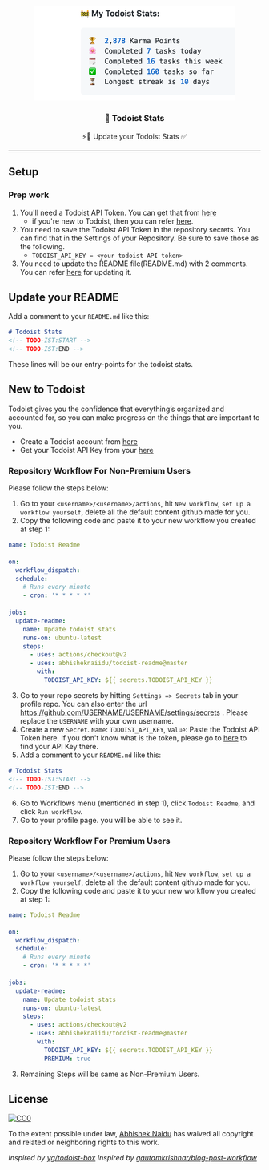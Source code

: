 <p align="center">
  <img width="400" src="assets/todoist-stats.png">
  <h3 align="center">🚧 Todoist Stats</h3>
  <p align="center">⚡️📌 Update your Todoist Stats ✅ </p>
</p>

---

## Setup

### Prep work

1. You'll need a Todoist API Token. You can get that from [here](https://beta.todoist.com/prefs/integrations)
    - if you're new to Todoist, then you can refer [here](#new-to-todoist).
2. You need to save the Todoist API Token in the repository secrets. You can find that in the Settings of your Repository. Be sure to save those as the following.
    - `TODOIST_API_KEY = <your todoist API token>`
3. You need to update the README file(README.md) with 2 comments. You can refer [here](#update-your-readme) for updating it.

## Update your README

Add a comment to your `README.md` like this:

```markdown
# Todoist Stats
<!-- TODO-IST:START -->
<!-- TODO-IST:END -->
```

These lines will be our entry-points for the todoist stats.

## New to Todoist

Todoist gives you the confidence that everything’s organized and accounted for, so you can make progress on the things that are important to you.

- Create a Todoist account from [here](https://todoist.com/users/showregister)
- Get your Todoist API Key from your [here](https://beta.todoist.com/prefs/integrations)

### Repository Workflow For Non-Premium Users

Please follow the steps below:

1. Go to your `<username>/<username>/actions`, hit `New workflow`, `set up a workflow yourself`, delete all the default content github made for you.
2. Copy the following code and paste it to your new workflow you created at step 1:
  ```yml
  name: Todoist Readme

  on:
    workflow_dispatch:
    schedule:
      # Runs every minute 
      - cron: '* * * * *'

  jobs:
    update-readme:
      name: Update todoist stats
      runs-on: ubuntu-latest
      steps:
        - uses: actions/checkout@v2
        - uses: abhisheknaiidu/todoist-readme@master
          with:
            TODOIST_API_KEY: ${{ secrets.TODOIST_API_KEY }}
  ```
3. Go to your repo secrets by hitting `Settings => Secrets` tab in your profile repo. You can also enter the url  https://github.com/USERNAME/USERNAME/settings/secrets . Please replace the `USERNAME` with your own username.
4. Create a new `Secret`. `Name`: `TODOIST_API_KEY`, `Value`: Paste the Todoist API Token here. If you don't know what is the token, please go to  [here](https://beta.todoist.com/prefs/integrations) to find your API Key there.
5. Add a comment to your `README.md` like this:

```markdown
# Todoist Stats
<!-- TODO-IST:START -->
<!-- TODO-IST:END -->
```
6. Go to Workflows menu (mentioned in step 1), click `Todoist Readme`, and click `Run workflow`.
7. Go to your profile page. you will be able to see it. 


### Repository Workflow For Premium Users

Please follow the steps below:

1. Go to your `<username>/<username>/actions`, hit `New workflow`, `set up a workflow yourself`, delete all the default content github made for you.
2. Copy the following code and paste it to your new workflow you created at step 1:
  ```yml
  name: Todoist Readme

  on:
    workflow_dispatch:
    schedule:
      # Runs every minute 
      - cron: '* * * * *'

  jobs:
    update-readme:
      name: Update todoist stats
      runs-on: ubuntu-latest
      steps:
        - uses: actions/checkout@v2
        - uses: abhisheknaiidu/todoist-readme@master
          with:
            TODOIST_API_KEY: ${{ secrets.TODOIST_API_KEY }}
            PREMIUM: true
  ```
3. Remaining Steps will be same as Non-Premium Users.

## License 

[![CC0](https://licensebuttons.net/p/zero/1.0/88x31.png)](https://creativecommons.org/publicdomain/zero/1.0/)

To the extent possible under law, [Abhishek Naidu](https://abhisheknaidu.tech/) has waived all copyright and related or neighboring rights to this work.


_Inspired by [yg/todoist-box](https://github.com/yg/todoist-box)_
_Inspired by [gautamkrishnar/blog-post-workflow](https://github.com/gautamkrishnar/blog-post-workflow)_
